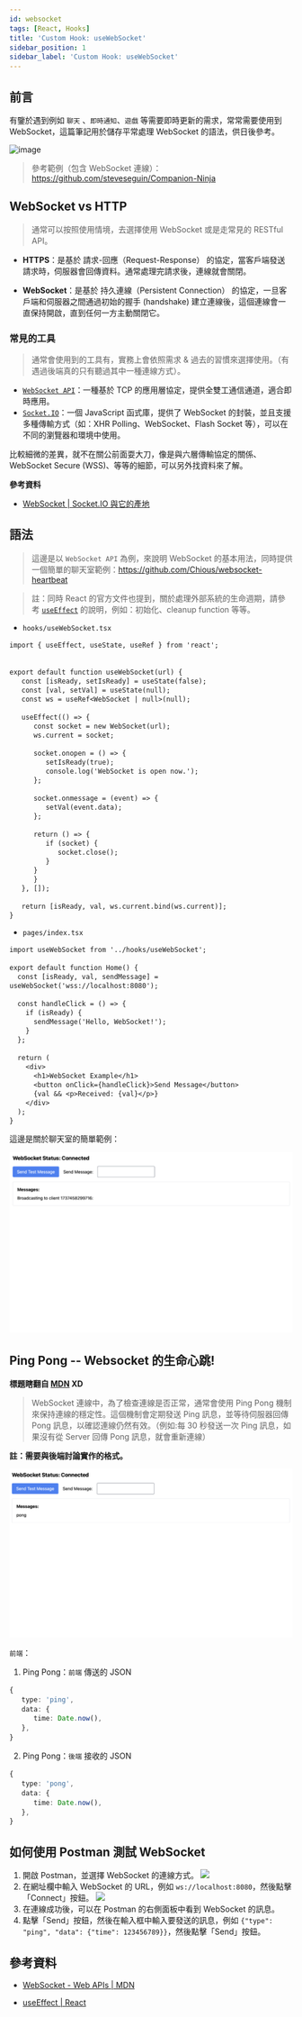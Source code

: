 ```yaml
---
id: websocket
tags: [React, Hooks]
title: 'Custom Hook: useWebSocket'
sidebar_position: 1
sidebar_label: 'Custom Hook: useWebSocket'
---
```


## 前言

有鑒於遇到例如 `聊天` 、`即時通知`、`遊戲` 等需要即時更新的需求，常常需要使用到 WebSocket，這篇筆記用於儲存平常處理 WebSocket 的語法，供日後參考。

![image](/img/notes/Companion-Ninja.png)

> 參考範例（包含 WebSocket 連線）：https://github.com/steveseguin/Companion-Ninja

## WebSocket vs HTTP

> 通常可以按照使用情境，去選擇使用 WebSocket 或是走常見的 RESTful API。

- **HTTPS**：是基於 請求-回應（Request-Response） 的協定，當客戶端發送請求時，伺服器會回傳資料。通常處理完請求後，連線就會關閉。

- **WebSocket**：是基於 持久連線（Persistent Connection） 的協定，一旦客戶端和伺服器之間通過初始的握手 (handshake) 建立連線後，這個連線會一直保持開啟，直到任何一方主動關閉它。

### 常見的工具

> 通常會使用到的工具有，實務上會依照需求 & 過去的習慣來選擇使用。（有遇過後端真的只有聽過其中一種連線方式）。

- [`WebSocket API`](https://developer.mozilla.org/zh-TW/docs/Web/API/WebSocket)：一種基於 TCP 的應用層協定，提供全雙工通信通道，適合即時應用。
- [`Socket.IO`](https://socket.io)：一個 JavaScript 函式庫，提供了 WebSocket 的封裝，並且支援多種傳輸方式（如：XHR Polling、WebSocket、Flash Socket 等），可以在不同的瀏覽器和環境中使用。

比較細微的差異，就不在關公前面耍大刀，像是與六層傳輸協定的關係、WebSocket Secure (WSS)、等等的細節，可以另外找資料來了解。

**參考資料**

- [WebSocket | Socket.IO 與它的產地](https://medium.com/@Tim_Tsai/websocket-socket-io-與它的產地-7da96930bde9)

## 語法

> 這邊是以 `WebSocket API` 為例，來說明 WebSocket 的基本用法，同時提供一個簡單的聊天室範例：https://github.com/Chious/websocket-heartbeat

> 註：同時 React 的官方文件也提到，關於處理外部系統的生命週期，請參考 [`useEffect`](https://react.dev/reference/react/useEffect) 的說明，例如：初始化、cleanup function 等等。

- `hooks/useWebSocket.tsx`

```tsx
import { useEffect, useState, useRef } from 'react';


export default function useWebSocket(url) {
   const [isReady, setIsReady] = useState(false);
   const [val, setVal] = useState(null);
   const ws = useRef<WebSocket | null>(null);

   useEffect(() => {
      const socket = new WebSocket(url);
      ws.current = socket;

      socket.onopen = () => {
         setIsReady(true);
         console.log('WebSocket is open now.');
      };

      socket.onmessage = (event) => {
         setVal(event.data);
      };

      return () => {
         if (socket) {
            socket.close();
         }
      }
      }
   }, []);

   return [isReady, val, ws.current.bind(ws.current)];
}
```

- `pages/index.tsx`

```tsx
import useWebSocket from '../hooks/useWebSocket';

export default function Home() {
  const [isReady, val, sendMessage] = useWebSocket('wss://localhost:8080');

  const handleClick = () => {
    if (isReady) {
      sendMessage('Hello, WebSocket!');
    }
  };

  return (
    <div>
      <h1>WebSocket Example</h1>
      <button onClick={handleClick}>Send Message</button>
      {val && <p>Received: {val}</p>}
    </div>
  );
}
```

這邊是關於聊天室的簡單範例：

![](https://github.com/Chious/websocket-heartbeat/raw/main/screenshot-01.png)

## Ping Pong -- Websocket 的生命心跳!

**標題瞎翻自 [MDN](https://developer.mozilla.org/en-US/docs/Web/API/WebSockets_API/Writing_WebSocket_servers#pings_and_pongs_the_heartbeat_of_websockets) XD**

> WebSocket 連線中，為了檢查連線是否正常，通常會使用 Ping Pong 機制來保持連線的穩定性。這個機制會定期發送 Ping 訊息，並等待伺服器回傳 Pong 訊息，以確認連線仍然有效。（例如:每 30 秒發送一次 Ping 訊息，如果沒有從 Server 回傳 Pong 訊息，就會重新連線）

**註：需要與後端討論實作的格式。**

![](https://raw.githubusercontent.com/Chious/websocket-heartbeat/main/screenshot-02.png)

`前端`：

1. Ping Pong：`前端` 傳送的 JSON

```ts
{
   type: 'ping',
   data: {
      time: Date.now(),
   },
}

```

2. Ping Pong：`後端` 接收的 JSON

```ts
{
   type: 'pong',
   data: {
      time: Date.now(),
   },
}
```

## 如何使用 Postman 測試 WebSocket

1. 開啟 Postman，並選擇 WebSocket 的連線方式。
   ![](/img/notes/Postman-WebSocket.png)
2. 在網址欄中輸入 WebSocket 的 URL，例如 `ws://localhost:8080`，然後點擊「Connect」按鈕。
   ![](/img/notes/Postman-WebSocket-2.png)
3. 在連線成功後，可以在 Postman 的右側面板中看到 WebSocket 的訊息。
4. 點擊「Send」按鈕，然後在輸入框中輸入要發送的訊息，例如 `{"type": "ping", "data": {"time": 123456789}}`，然後點擊「Send」按鈕。

## 參考資料

- [WebSocket - Web APIs | MDN](https://developer.mozilla.org/zh-TW/docs/Web/API/WebSocket)

- [useEffect | React](https://react.dev/reference/react/useEffect)
